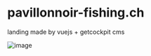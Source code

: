 # pavillonnoir-fishing.ch
landing made by vuejs + getcockpit cms


![image](https://user-images.githubusercontent.com/1422935/227777734-adf8b02d-3c3c-4b6b-9be7-e7d721d7bbed.png)
